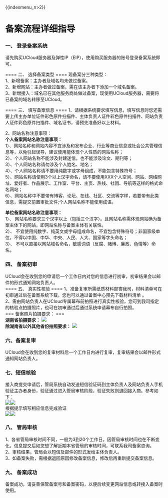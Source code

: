 {{indexmenu_n>2}}

# 备案流程详细指导

### 一、 登录备案系统

请先购买UCloud服务器及弹性IP（EIP），使用购买服务器的账号登录备案系统即可。  
  
\==== 二、 选择备案类型 ==== 现备案分三种类型：  
1、新增备案：主办者及域名均未做过备案。  
2、新增网站：主办者做过备案，需在该主办者下添加一个域名备案。  
3、新增接入：域名已在其他服务商处做过备案，现使用UCloud服务器，需要将已备案的域名转移至UCloud。  
  
\==== 三、 填写备案信息 ====
1、请根据系统要求填写信息，填写信息时您还需要上传主办单位证件彩色原件扫描件、主体负责人证件彩色原件扫描件、网站负责人证件彩色原件扫描件、域名证书，请预先准备好以上材料。  
  
2、网站名称注意事项：  
**个人备案网站名称注意事项：**  
1）、网站名称和网站内容不宜涉及和发布企业、行业等商业信息或社会公共管理信息等，以免引起误导，建议使用能体现个人性质的网站名称；  
2）、个人网站名称不能涉及封建迷信，也不能涉及论文、期刊等；  
3）、个人网站名称请勿涉及个人姓名、地名；  
4）、个人网站名称请不要用纯数字或字母组成，不能包含特殊符号；  
5）、网站名称请使用3个以上汉字命名，请不要使用XXX个人空间、网站、网络网址、爱好者、作品展示、工作室、平台、主页、热线、社团、导航等这样的格式命名网站；  
6）、网站名称中不要带有博客、论坛、在线、社区、交流等字样，若要带有此类信息，需提交前置审批文件;个人网站名称不能使用成语。  
  
**单位备案网站名称注意事项：**  
1）、 网站名称要求三个汉字以上（包括三个汉字）。且网站名称需体现网站确为备案主体下的网站，即网站名称与备案主体有关联性。  
2）、 不宜使用纯数字、纯英文或字母组成命名，不宜包含特殊符号；非国家级单位，不得以中国、中华、中央、人民、人大、国家等字头命名；  
3）、 不可以直接以网站域名命名，敏感词语（反腐、赌博、廉政、色情等）命名。  

### 四、 备案初审

UCloud会在收到您的申请后一个工作日内对您的信息进行初审，初审结果会以邮件的形式通知网站负责人。  
\==== 五、 真实性核验 ====
1、准备复审所需纸质材料邮寄我司，材料清单可在初审通过后在备案系统下载，您也可以通过备案中心预先下载材料清单
。  
2、需由网站负责人在UCloud专属幕布前拍照进行真实性核验，您可到我司指定的核验点拍摄照片，也可在初审通过后通过系统申请幕布自行拍照。  
\=== 备案照片拍摄要求： ===  
**湖南省拍摄要求：** ![](/undefined/湖南拍摄要求.png)  
**除湖南省以外其他省份拍照要求：** ![](/beian/beian1/其他省份拍摄要求.png)

### 六、备案复审

UCloud会在收到您的复审材料后一个工作日内进行复审，复审结果会以邮件形式通知网站负责人。  

### 七、短信核验

接入商提交申请后，管局系统自动发送短信验证码到主体负责人及网站负责人手机验证主办者身份，验证通过进入管局审核阶段，验证失败则退回接入商。参考如下：  
![](/beian/beian1/qq图片20171207174230.png)![](/images/beian/beian1/图片2.png)  
根据提示填写相应信息完成验证  
![](/beian/beian1/图片3.png)![](/images/beian/beian1/图片4.jpg)

### 八、 管局审核

1、各省管局审核时间不同，一般为3到20个工作日。因管局审核时间也在不断变化，信息提交后如您想了解近期本省管局的审核时间，可联系我司备案咨询。  
2、审核结果，管局会以短信及邮件的形式发给主体负责人。  
3、如备案失败，需根据退回原因修改备案信息，修改后再重新提交备案信息。

### 九、 备案成功

备案成功，请妥善保管备案号和备案密码，以便后续变更网站信息或转接入备案时使用。
